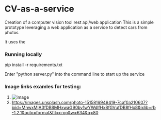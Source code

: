# CV-as-a-service
Creation of a  computer vision tool rest api/web application
This is a simple prototype leveraging a web application as a service to detect cars from photos

It uses the 

### Running locally

pip install -r requirements.txt

Enter "python server.py" into the command line to start up the service



### Image links examles for testing:
1. ![image](https://user-images.githubusercontent.com/46909561/117614312-bbdf8500-b19a-11eb-87eb-e181c1d999b6.png)
2. https://images.unsplash.com/photo-1515816949419-7caf0a210607?ixid=MnwxMjA3fDB8MHxwaG90by1wYWdlfHx8fGVufDB8fHx8&ixlib=rb-1.2.1&auto=format&fit=crop&w=634&q=80

